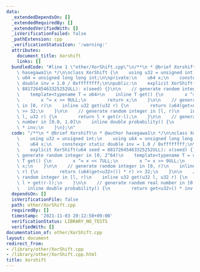 ```yaml
---
data:
  _extendedDependsOn: []
  _extendedRequiredBy: []
  _extendedVerifiedWith: []
  _isVerificationFailed: false
  _pathExtension: cpp
  _verificationStatusIcon: ':warning:'
  attributes:
    document_title: Xorshift
    links: []
  bundledCode: "#line 1 \"other/XorShift.cpp\"\n/**\n * @brief Xorshift\n * @author\
    \ hasegawa1\n */\n\nclass XorShift {\n    using u32 = unsigned int;\n    using\
    \ u64 = unsigned long long int;\n\nprivate:\n    u64 x;\n    constexpr static\
    \ double inv = 1.0 / 0xffffffff;\n\npublic:\n    explicit XorShift(u64 seed =\
    \ 88172645463325252ULL): x(seed) {}\n\n    // generate random integer in [0, 2^64)\n\
    \    template<typename T = u64>\n    inline T get() {\n        x ^= x << 7ULL;\n\
    \        x ^= x >> 9ULL;\n        return x;\n    }\n\n    // generate random integer\
    \ in [0, r)\n    inline u32 get(u32 r) {\n        return (u64(get<u32>()) * r)\
    \ >> 32;\n    }\n\n    // generate random integer in [l, r)\n    inline u32 get(u32\
    \ l, u32 r) {\n        return l + get(r-l);\n    }\n\n    // generate random real\
    \ number in [0.0, 1.0]\n    inline double probability() {\n        return get<u32>()\
    \ * inv;\n    }\n};\n"
  code: "/**\n * @brief Xorshift\n * @author hasegawa1\n */\n\nclass XorShift {\n\
    \    using u32 = unsigned int;\n    using u64 = unsigned long long int;\n\nprivate:\n\
    \    u64 x;\n    constexpr static double inv = 1.0 / 0xffffffff;\n\npublic:\n\
    \    explicit XorShift(u64 seed = 88172645463325252ULL): x(seed) {}\n\n    //\
    \ generate random integer in [0, 2^64)\n    template<typename T = u64>\n    inline\
    \ T get() {\n        x ^= x << 7ULL;\n        x ^= x >> 9ULL;\n        return\
    \ x;\n    }\n\n    // generate random integer in [0, r)\n    inline u32 get(u32\
    \ r) {\n        return (u64(get<u32>()) * r) >> 32;\n    }\n\n    // generate\
    \ random integer in [l, r)\n    inline u32 get(u32 l, u32 r) {\n        return\
    \ l + get(r-l);\n    }\n\n    // generate random real number in [0.0, 1.0]\n \
    \   inline double probability() {\n        return get<u32>() * inv;\n    }\n};\n"
  dependsOn: []
  isVerificationFile: false
  path: other/XorShift.cpp
  requiredBy: []
  timestamp: '2021-11-03 20:12:50+09:00'
  verificationStatus: LIBRARY_NO_TESTS
  verifiedWith: []
documentation_of: other/XorShift.cpp
layout: document
redirect_from:
- /library/other/XorShift.cpp
- /library/other/XorShift.cpp.html
title: Xorshift
---
```

